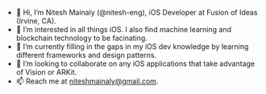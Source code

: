 - 👋 Hi, I’m Nitesh Mainaly (@nitesh-eng), iOS Developer at Fusion of Ideas (Irvine, CA).
- 👀 I’m interested in all things iOS. I also find machine learning and blockchain technology to be facinating.
- 🌱 I’m currently filling in the gaps in my iOS dev knowledge by learning different frameworks and design patterns. 
- 💞️ I’m looking to collaborate on any iOS applications that take advantage of Vision or ARKit.
- 📫 Reach me at niteshmainaly@gmail.com.

<!---
nitesh-eng/nitesh-eng is a ✨ special ✨ repository because its `README.md` (this file) appears on your GitHub profile.
You can click the Preview link to take a look at your changes.
--->
